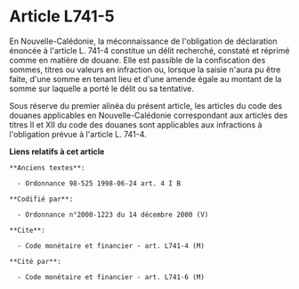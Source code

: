 # Article L741-5

En Nouvelle-Calédonie, la méconnaissance de l'obligation de déclaration énoncée à l'article L. 741-4 constitue un délit
recherché, constaté et réprimé comme en matière de douane. Elle est passible de la confiscation des sommes, titres ou valeurs
en infraction ou, lorsque la saisie n'aura pu être faite, d'une somme en tenant lieu et d'une amende égale au montant de la
somme sur laquelle a porté le délit ou sa tentative.

Sous réserve du premier alinéa du présent article, les articles du code des douanes applicables en Nouvelle-Calédonie
correspondant aux articles des titres II et XII du code des douanes sont applicables aux infractions à l'obligation prévue à
l'article L. 741-4.

**Liens relatifs à cet article**

	**Anciens textes**:

	  - Ordonnance 98-525 1998-06-24 art. 4 I B

	**Codifié par**:

	  - Ordonnance n°2000-1223 du 14 décembre 2000 (V)

	**Cite**:

	  - Code monétaire et financier - art. L741-4 (M)

	**Cité par**:

	  - Code monétaire et financier - art. L741-6 (M)

